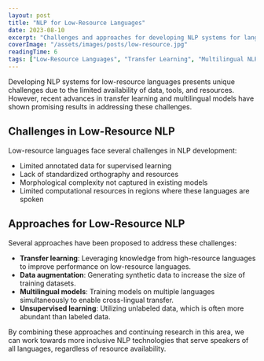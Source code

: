```yaml
---
layout: post
title: "NLP for Low-Resource Languages"
date: 2023-08-10
excerpt: "Challenges and approaches for developing NLP systems for languages with limited resources."
coverImage: "/assets/images/posts/low-resource.jpg"
readingTime: 6
tags: ["Low-Resource Languages", "Transfer Learning", "Multilingual NLP"]
---
```


Developing NLP systems for low-resource languages presents unique challenges due to the limited availability of data, tools, and resources. However, recent advances in transfer learning and multilingual models have shown promising results in addressing these challenges.

## Challenges in Low-Resource NLP

Low-resource languages face several challenges in NLP development:

- Limited annotated data for supervised learning
- Lack of standardized orthography and resources
- Morphological complexity not captured in existing models
- Limited computational resources in regions where these languages are spoken

## Approaches for Low-Resource NLP

Several approaches have been proposed to address these challenges:

- **Transfer learning**: Leveraging knowledge from high-resource languages to improve performance on low-resource languages.
- **Data augmentation**: Generating synthetic data to increase the size of training datasets.
- **Multilingual models**: Training models on multiple languages simultaneously to enable cross-lingual transfer.
- **Unsupervised learning**: Utilizing unlabeled data, which is often more abundant than labeled data.

By combining these approaches and continuing research in this area, we can work towards more inclusive NLP technologies that serve speakers of all languages, regardless of resource availability.